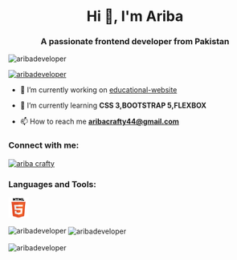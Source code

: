 <h1 align="center">Hi 👋, I'm Ariba</h1>
<h3 align="center">A passionate frontend developer from Pakistan</h3>

<p align="left"> <img src="https://komarev.com/ghpvc/?username=aribadeveloper&label=Profile%20views&color=0e75b6&style=flat" alt="aribadeveloper" /> </p>

<p align="left"> <a href="https://github.com/ryo-ma/github-profile-trophy"><img src="https://github-profile-trophy.vercel.app/?username=aribadeveloper" alt="aribadeveloper" /></a> </p>

- 🔭 I’m currently working on [educational-website](https://aribadeveloper.github.io/educational-website/)

- 🌱 I’m currently learning **CSS 3,BOOTSTRAP 5,FLEXBOX**

- 📫 How to reach me **aribacrafty44@gmail.com**

<h3 align="left">Connect with me:</h3>
<p align="left">
<a href="https://fb.com/ariba crafty" target="blank"><img align="center" src="https://raw.githubusercontent.com/rahuldkjain/github-profile-readme-generator/master/src/images/icons/Social/facebook.svg" alt="ariba crafty" height="30" width="40" /></a>
</p>

<h3 align="left">Languages and Tools:</h3>
<p align="left"> <a href="https://www.w3.org/html/" target="_blank" rel="noreferrer"> <img src="https://raw.githubusercontent.com/devicons/devicon/master/icons/html5/html5-original-wordmark.svg" alt="html5" width="40" height="40"/> </a> </p>

<p><img align="left" src="https://github-readme-stats.vercel.app/api/top-langs?username=aribadeveloper&show_icons=true&locale=en&layout=compact" alt="aribadeveloper" /></p>

<p>&nbsp;<img align="center" src="https://github-readme-stats.vercel.app/api?username=aribadeveloper&show_icons=true&locale=en" alt="aribadeveloper" /></p>

<p><img align="center" src="https://github-readme-streak-stats.herokuapp.com/?user=aribadeveloper&" alt="aribadeveloper" /></p>

